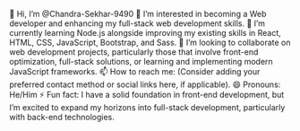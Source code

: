 👋 Hi, I’m @Chandra-Sekhar-9490
👀 I’m interested in becoming a Web developer and enhancing my full-stack web development skills.
🌱 I’m currently learning Node.js alongside improving my existing skills in React, HTML, CSS, JavaScript, Bootstrap, and Sass.
💞️ I’m looking to collaborate on web development projects, particularly those that involve front-end optimization, full-stack solutions, or learning and implementing modern JavaScript frameworks.
📫 How to reach me: (Consider adding your preferred contact method or social links here, if applicable).
😄 Pronouns: He/Him
⚡ Fun fact: I have a solid foundation in front-end development, but I’m excited to expand my horizons into full-stack development, particularly with back-end technologies.
